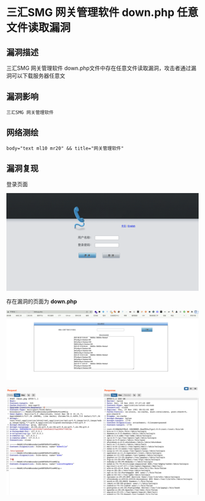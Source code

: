# 三汇SMG 网关管理软件 down.php 任意文件读取漏洞

## 漏洞描述

三汇SMG 网关管理软件 down.php文件中存在任意文件读取漏洞，攻击者通过漏洞可以下载服务器任意文

## 漏洞影响

```
三汇SMG 网关管理软件
```

## 网络测绘

```
body="text ml10 mr20" && title="网关管理软件"
```

## 漏洞复现

登录页面

![img](images/202203180949105.png)

存在漏洞的页面为 **down.php**

![img](images/202203180949106.png)

![img](images/202203180949107.png)

